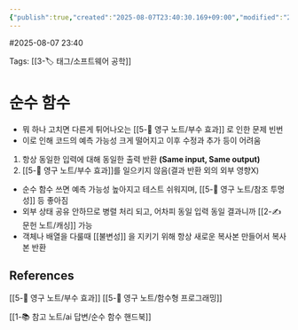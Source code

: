 ```yaml
---
{"publish":true,"created":"2025-08-07T23:40:30.169+09:00","modified":"2025-08-08T00:18:48.136+09:00","cssclasses":""}
---
```


#2025-08-07 23:40

Tags: [[3-🏷️ 태그/소프트웨어 공학]]

# 순수 함수
- 뭐 하나 고치면 다른게 튀어나오는 [[5-💎 영구 노트/부수 효과]] 로 인한 문제 빈번
- 이로 인해 코드의 예측 가능성 크게 떨어지고 이후 수정과 추가 등이 어려움
1. 항상 동일한 입력에 대해 동일한 출력 반환 **(Same input, Same output)**
2. [[5-💎 영구 노트/부수 효과]]를 일으키지 않음(결과 반환 외의 외부 영향X)
- 순수 함수 쓰면 예측 가능성 높아지고 테스트 쉬워지며,  [[5-💎 영구 노트/참조 투명성]] 등 좋아짐
- 외부 상태 공유 안하므로 병렬 처리 되고, 어차피 동일 입력 동일 결과니까 [[2-✍️ 문헌 노트/캐싱]] 가능
- 객체나 배열을 다룰때 [[불변성]] 을 지키기 위해 항상 새로운 복사본 만들어서 복사본 반환

## References
[[5-💎 영구 노트/부수 효과]]
[[5-💎 영구 노트/함수형 프로그래밍]]

[[1-📚 참고 노트/ai 답변/순수 함수 핸드북]]